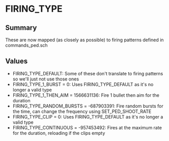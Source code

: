 # FIRING_TYPE

## Summary
These are now mapped (as closely as possible) to firing patterns defined in commands_ped.sch

## Values
* FIRING_TYPE_DEFAULT: Some of these don't translate to firing patterns so we'll just not use those ones
* FIRING_TYPE_1_BURST = 0: Uses FIRING_TYPE_DEFAULT as it's no longer a valid type
* FIRING_TYPE_1_THEN_AIM = 1566631136: Fire 1 bullet then aim for the duration
* FIRING_TYPE_RANDOM_BURSTS = -687903391: Fire random bursts for the time, can change the frequency using SET_PED_SHOOT_RATE
* FIRING_TYPE_CLIP = 0: Uses FIRING_TYPE_DEFAULT as it's no longer a valid type
* FIRING_TYPE_CONTINUOUS = -957453492: Fires at the maximum rate for the duration, reloading if the clips empty